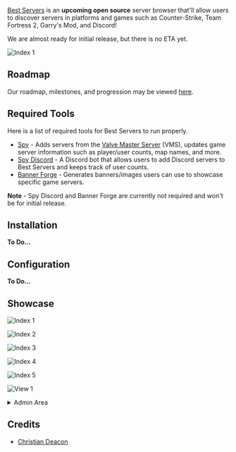 [Best Servers](https://bestservers.io/) is an **upcoming open source** server browser that'll allow users to discover servers in platforms and games such as Counter-Strike, Team Fortress 2, Garry's Mod, and Discord!

We are almost ready for initial release, but there is no ETA yet.

![Index 1](./images/index-1.png)

## Roadmap
Our roadmap, milestones, and progression may be viewed [here](https://github.com/bestserversio/bestservers/issues).

## Required Tools
Here is a list of required tools for Best Servers to run properly.

* [Spy](https://github.com/bestserversio/spy) - Adds servers from the [Valve Master Server](https://developer.valvesoftware.com/wiki/Master_Server_Query_Protocol) (VMS), updates game server information such as player/user counts, map names, and more.
* [Spy Discord](https://github.com/bestserversio/spy-discord) - A Discord bot that allows users to add Discord servers to Best Servers and keeps track of user counts.
* [Banner Forge](https://github.com/bestserversio/banner-forge) - Generates banners/images users can use to showcase specific game servers.

**Note** - Spy Discord and Banner Forge are currently not required and won't be for initial release.

## Installation
**To Do...**

## Configuration
**To Do...**

## Showcase
![Index 1](./images/index-1.png)

![Index 2](./images/index-2.png)

![Index 3](./images/index-3.png)

![Index 4](./images/index-4.png)

![Index 5](./images/index-5.png)

![View 1](./images/view-1.png)

<details>
    <summary>Admin Area</summary>

![Admin 1](./images/admin-1.png)

![Admin 2](./images/admin-2.png)

![Admin 3](./images/admin-3.png)

![Admin 4](./images/admin-4.png)

![Admin 5](./images/admin-5.png)

![Admin 6](./images/admin-6.png)

![Admin 7](./images/admin-7.png)

![Admin 8](./images/admin-8.png)
</details>

## Credits
* [Christian Deacon](https://github.com/gamemann)
